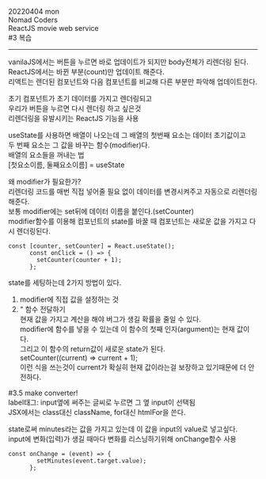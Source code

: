 20220404 mon  
Nomad Coders  
ReactJS movie web service  
#3 복습  
___
vanilaJS에서는 버튼을 누르면 바로 업데이트가 되지만 body전체가 리렌더링 된다.  
ReactJS에서는 바뀐 부분(count)만 업데이트 해준다.  
리액트는 렌더된 컴포넌트와 다음 컴포넌트를 비교해 다른 부분만 파악해 업데이트한다.  
  
초기 컴포넌트가 초기 데이터를 가지고 렌더링되고  
우리가 버튼을 누르면 다시 렌더링 하고 싶은것  
리렌더링을 유발시키는 ReactJS 기능을 사용  
  
useState를 사용하면 배열이 나오는데 그 배열의 첫번째 요소는 데이터 초기값이고  
두 번째 요소는 그 값을 바꾸는 함수(modifier)다.  
배열의 요소들을 꺼내는 법  
[첫요소이름, 둘째요소이름] = useState  
  
왜 modifier가 필요한가?  
리렌더링 코드를 매번 직접 넣어줄 필요 없이 데이터를 변경시켜주고 자동으로 리렌더링 해준다.  
보통 modifier에는 set뒤에 데이터 이름을 붙인다.(setCounter)  
modifier함수를 이용해 컴포넌트의 state를 바꿀 때 컴포넌트는 새로운 값을 가지고 다시 렌더링된다.  

```
const [counter, setCounter] = React.useState();
      const onClick = () => {
        setCounter(counter + 1);
      };
```
  
state를 세팅하는데 2가지 방법이 있다.  
1. modifier에 직접 값을 설정하는 것  
2. " 함수 전달하기  
현재 값을 가지고 계산을 해야 버그가 생길 확률을 줄일 수 있다.  
modifier에 함수를 넣을 수 있는데 이 함수의 첫째 인자(argument)는 현재 값이다.  
그리고 이 함수의 return값이 새로운 state가 된다.  
setCounter((current) => current + 1);  
이런 식을 쓰는것이 current가 확실히 현재 값이라는걸 보장하고 있기때문에 더 안전하다.  
  
#3.5 make converter!  
label태그: input옆에 써주는 글씨로 누르면 그 옆 input이 선택됨  
JSX에서는 class대신 className, for대신 htmlFor을 쓴다.  
  
state로써 minutes라는 값을 가지고 있는데 이 값을 input의 value로 넣고싶다.  
input에 변화(입력)가 생길 때마다 변화를 리스닝하기위해 onChange함수 사용  
```
const onChange = (event) => {
        setMinutes(event.target.value);
      };
```
